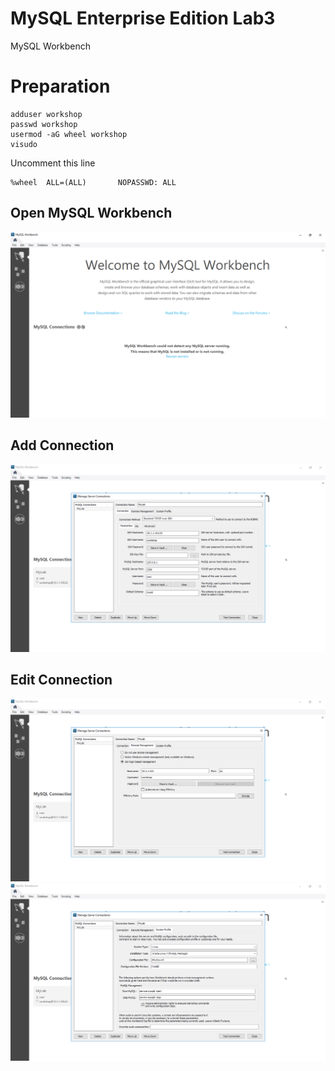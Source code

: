 # MySQL Enterprise Edition Lab3
MySQL Workbench

# Preparation
```
adduser workshop
passwd workshop
usermod -aG wheel workshop
visudo
```
Uncomment this line
````
%wheel  ALL=(ALL)       NOPASSWD: ALL
````
## Open MySQL Workbench
![](img/01.PNG) 

## Add Connection 
![](img/x02.PNG)

## Edit Connection 
![](img/x03.PNG)
![](img/x04.PNG)